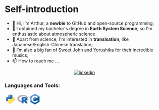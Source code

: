 # Self-introduction
- 👋 Hi, I’m Arthur, a **newbie** to GitHub and open-source programming;
- 👀 I obtained my bachelor's degree in **Earth System Science**, so I'm enthusiastic about atmospheric science 
- 🌱 Apart from science, I'm interested in **translsation**, like Japanese/English-Chinese translation;
- 💞️ I’m also a big fan of [Sweet John](https://www.youtube.com/channel/UCGdLLM0CekFmgMhPpnG9A7Q) and [Yorushika](https://www.youtube.com/channel/UCRIgIJQWuBJ0Cv_VlU3USNA) for their incredible musics;
- 📫 How to reach me ...
<p align= "center">
  <a href="https://www.linkedin.com/in/arthur-ho-wang-li-ba2b42204" target="blank"> <img src="https://raw.githubusercontent.com/rahuldkjain/github-profile-readme-generator/master/src/images/icons/Social/linked-in-alt.svg" alt="linkedin" width="30" height="30"/> </a> </p>
<h3 align="left">Languages and Tools:</h3>
<p align="left"> 
  <img src="https://raw.githubusercontent.com/devicons/devicon/master/icons/python/python-original.svg" alt="python" width="35" height="35"/> 
  <img src="https://raw.githubusercontent.com/devicons/devicon/master/icons/r/r-original.svg" alt="r" width="35" height="35"/> 
  <img src="https://raw.githubusercontent.com/devicons/devicon/master/icons/c/c-original.svg" alt="c" width="35" height="35"/> 
</p> 
<!---
arthurlli/arthurlli is a ✨ special ✨ repository because its `README.md` (this file) appears on your GitHub profile.
You can click the Preview link to take a look at your changes.
--->

